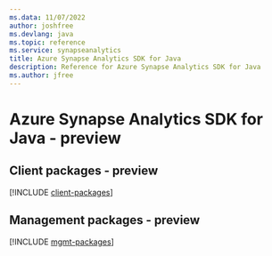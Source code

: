 ```yaml
---
ms.data: 11/07/2022
author: joshfree
ms.devlang: java
ms.topic: reference
ms.service: synapseanalytics
title: Azure Synapse Analytics SDK for Java
description: Reference for Azure Synapse Analytics SDK for Java
ms.author: jfree
---
```

# Azure Synapse Analytics SDK for Java - preview

## Client packages - preview
[!INCLUDE [client-packages](synapse-analytics-client-index.md)]
## Management packages - preview
[!INCLUDE [mgmt-packages](synapse-analytics-mgmt-index.md)]